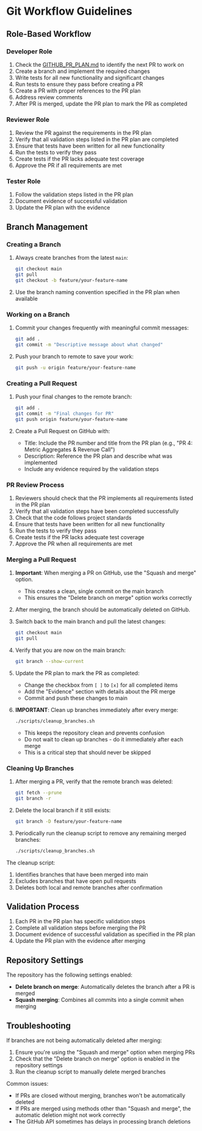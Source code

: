 # Git Workflow Guidelines

## Role-Based Workflow

### Developer Role

1. Check the [GITHUB_PR_PLAN.md](GITHUB_PR_PLAN.md) to identify the next PR to work on
2. Create a branch and implement the required changes
3. Write tests for all new functionality and significant changes
4. Run tests to ensure they pass before creating a PR
5. Create a PR with proper references to the PR plan
6. Address review comments
7. After PR is merged, update the PR plan to mark the PR as completed

### Reviewer Role

1. Review the PR against the requirements in the PR plan
2. Verify that all validation steps listed in the PR plan are completed
3. Ensure that tests have been written for all new functionality
4. Run the tests to verify they pass
5. Create tests if the PR lacks adequate test coverage
6. Approve the PR if all requirements are met

### Tester Role

1. Follow the validation steps listed in the PR plan
2. Document evidence of successful validation
3. Update the PR plan with the evidence

## Branch Management

### Creating a Branch

1. Always create branches from the latest `main`:
   ```bash
   git checkout main
   git pull
   git checkout -b feature/your-feature-name
   ```

2. Use the branch naming convention specified in the PR plan when available

### Working on a Branch

1. Commit your changes frequently with meaningful commit messages:
   ```bash
   git add .
   git commit -m "Descriptive message about what changed"
   ```

2. Push your branch to remote to save your work:
   ```bash
   git push -u origin feature/your-feature-name
   ```

### Creating a Pull Request

1. Push your final changes to the remote branch:
   ```bash
   git add .
   git commit -m "Final changes for PR"
   git push origin feature/your-feature-name
   ```

2. Create a Pull Request on GitHub with:
   - Title: Include the PR number and title from the PR plan (e.g., "PR 4: Metric Aggregates & Revenue Call")
   - Description: Reference the PR plan and describe what was implemented
   - Include any evidence required by the validation steps

### PR Review Process

1. Reviewers should check that the PR implements all requirements listed in the PR plan
2. Verify that all validation steps have been completed successfully
3. Check that the code follows project standards
4. Ensure that tests have been written for all new functionality
5. Run the tests to verify they pass
6. Create tests if the PR lacks adequate test coverage
7. Approve the PR when all requirements are met

### Merging a Pull Request

1. **Important**: When merging a PR on GitHub, use the "Squash and merge" option.
   - This creates a clean, single commit on the main branch
   - This ensures the "Delete branch on merge" option works correctly

2. After merging, the branch should be automatically deleted on GitHub.

3. Switch back to the main branch and pull the latest changes:
   ```bash
   git checkout main
   git pull
   ```

4. Verify that you are now on the main branch:
   ```bash
   git branch --show-current
   ```

5. Update the PR plan to mark the PR as completed:
   - Change the checkbox from `[ ]` to `[x]` for all completed items
   - Add the "Evidence" section with details about the PR merge
   - Commit and push these changes to main

6. **IMPORTANT**: Clean up branches immediately after every merge:
   ```bash
   ./scripts/cleanup_branches.sh
   ```
   - This keeps the repository clean and prevents confusion
   - Do not wait to clean up branches - do it immediately after each merge
   - This is a critical step that should never be skipped

### Cleaning Up Branches

1. After merging a PR, verify that the remote branch was deleted:
   ```bash
   git fetch --prune
   git branch -r
   ```

2. Delete the local branch if it still exists:
   ```bash
   git branch -D feature/your-feature-name
   ```

3. Periodically run the cleanup script to remove any remaining merged branches:
   ```bash
   ./scripts/cleanup_branches.sh
   ```

The cleanup script:
1. Identifies branches that have been merged into main
2. Excludes branches that have open pull requests
3. Deletes both local and remote branches after confirmation

## Validation Process

1. Each PR in the PR plan has specific validation steps
2. Complete all validation steps before merging the PR
3. Document evidence of successful validation as specified in the PR plan
4. Update the PR plan with the evidence after merging

## Repository Settings

The repository has the following settings enabled:

- **Delete branch on merge**: Automatically deletes the branch after a PR is merged
- **Squash merging**: Combines all commits into a single commit when merging

## Troubleshooting

If branches are not being automatically deleted after merging:

1. Ensure you're using the "Squash and merge" option when merging PRs
2. Check that the "Delete branch on merge" option is enabled in the repository settings
3. Run the cleanup script to manually delete merged branches

Common issues:
- If PRs are closed without merging, branches won't be automatically deleted
- If PRs are merged using methods other than "Squash and merge", the automatic deletion might not work correctly
- The GitHub API sometimes has delays in processing branch deletions
